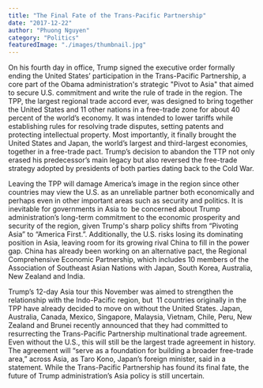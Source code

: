 ```yaml
---
title: "The Final Fate of the Trans-Pacific Partnership"
date: "2017-12-22"
author: "Phuong Nguyen"
category: "Politics"
featuredImage: "./images/thumbnail.jpg"
---
```


On his fourth day in office, Trump signed the executive order formally ending the United States’ participation in the Trans-Pacific Partnership, a core part of the Obama administration's strategic "Pivot to Asia" that aimed to secure U.S. commitment and write the rule of trade in the region. The TPP, the largest regional trade accord ever, was designed to bring together the United States and 11 other nations in a free-trade zone for about 40 percent of the world’s economy. It was intended to lower tariffs while establishing rules for resolving trade disputes, setting patents and protecting intellectual property. Most importantly, it finally brought the United States and Japan, the world’s largest and third-largest economies, together in a free-trade pact. Trump’s decision to abandon the TTP not only erased his predecessor’s main legacy but also reversed the free-trade strategy adopted by presidents of both parties dating back to the Cold War.

Leaving the TPP will damage America’s image in the region since other countries may view the U.S. as an unreliable partner both economically and perhaps even in other important areas such as security and politics. It is inevitable for governments in Asia to  be concerned about Trump administration’s long-term commitment to the economic prosperity and security of the region, given Trump's sharp policy shifts from “Pivoting Asia” to “America First.”. Additionally, the U.S. risks losing its dominating position in Asia, leaving room for its growing rival China to fill in the power gap. China has already been working on an alternative pact, the Regional Comprehensive Economic Partnership, which includes 10 members of the Association of Southeast Asian Nations with Japan, South Korea, Australia, New Zealand and India.

Trump’s 12-day Asia tour this November was aimed to strengthen the relationship with the Indo-Pacific region, but  11 countries originally in the TPP have already decided to move on without the United States. Japan, Australia, Canada, Mexico, Singapore, Malaysia, Vietnam, Chile, Peru, New Zealand and Brunei recently announced that they had committed to resurrecting the Trans-Pacific Partnership multinational trade agreement. Even without the U.S., this will still be the largest trade agreement in history. The agreement will “serve as a foundation for building a broader free-trade area,” across Asia, as Taro Kono, Japan’s foreign minister, said in a statement. While the Trans-Pacific Partnership has found its final fate, the future of Trump administration’s Asia policy is still uncertain.
